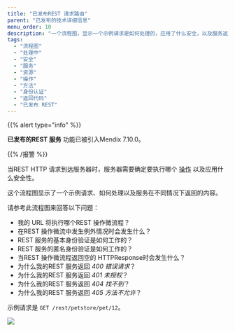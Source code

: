 ```yaml
---
title: "已发布REST 请求路由"
parent: "已发布的技术详细信息"
menu_order: 10
description: "一个流程图，显示一个示例请求是如何处理的，应用了什么安全，以及服务返回了什么。"
tags:
  - "流程图"
  - "处理中"
  - "安全"
  - "服务"
  - "资源"
  - "操作"
  - "方法"
  - "身份认证"
  - "返回代码"
  - "已发布 REST"
---
```


{{% alert type="info" %}}

**已发布的REST 服务** 功能已被引入Mendix 7.10.0。

{{% /报警 %}}

当REST HTTP 请求到达服务器时，服务器需要确定要执行哪个 [操作](published-rest-operation) 以及应用什么安全性。

这个流程图显示了一个示例请求、如何处理以及服务在不同情况下返回的内容。

请参考此流程图来回答以下问题：

* 我的 URL 将执行哪个REST 操作微流程？
* 在REST 操作微流中发生例外情况时会发生什么？
* REST 服务的基本身份验证是如何工作的？
* REST 服务的匿名身份验证是如何工作的？
* 当REST 操作微流程返回空的 HTTPResponse时会发生什么？
* 为什么我的REST 服务返回 _400 错误请求_？
* 为什么我的REST 服务返回 _401 未授权_？
* 为什么我的REST 服务返回 _404 找不到_？
* 为什么我的REST 服务返回 _405 方法不允许_？

示例请求是 `GET /rest/petstore/pet/12`。

![](attachments/published-rest-service/determine-operation.png)
